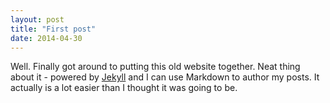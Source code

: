 ```yaml
---
layout: post
title: "First post"
date: 2014-04-30
---
```


Well. Finally got around to putting this old website together. 
Neat thing about it - powered by [Jekyll](http://jekyllrb.com) and 
I can use Markdown to author my posts. It actually is a lot easier than 
I thought it was going to be.
